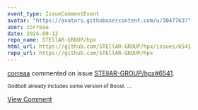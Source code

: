 ```yaml
---
event_type: IssueCommentEvent
avatar: "https://avatars.githubusercontent.com/u/3047763?"
user: correaa
date: 2024-09-12
repo_name: STEllAR-GROUP/hpx
html_url: https://github.com/STEllAR-GROUP/hpx/issues/6541
repo_url: https://github.com/STEllAR-GROUP/hpx
---
```


<a href='https://github.com/correaa' target='_blank'>correaa</a> commented on issue <a href='https://github.com/STEllAR-GROUP/hpx/issues/6541' target='_blank'>STEllAR-GROUP/hpx#6541</a>.

<small>Godbolt already includes some version of Boost. ...</small>

<a href='https://github.com/STEllAR-GROUP/hpx/issues/6541' target='_blank'>View Comment</a>